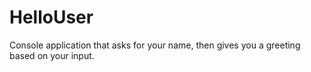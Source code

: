 # HelloUser

Console application that asks for your name, then gives you a greeting based on your input.
